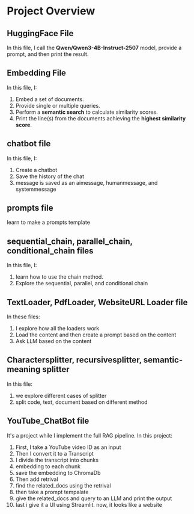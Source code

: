 # Project Overview

## HuggingFace File
In this file, I call the **Qwen/Qwen3-4B-Instruct-2507** model, provide a prompt, and then print the result.

## Embedding File
In this file, I:
1. Embed a set of documents.
2. Provide single or multiple queries.
3. Perform a **semantic search** to calculate similarity scores.
4. Print the line(s) from the documents achieving the **highest similarity score**.
## chatbot file
In this file, I:
1. Create a chatbot
2. Save the history of the chat
3. message is saved as an aimessage, humanmessage, and systemmessage
## prompts file
learn to make a prompts template

## sequential_chain, parallel_chain, conditional_chain files
In this file, I:
1. learn how to use the chain method.
2. Explore the sequential, parallel, and conditional chain

## TextLoader, PdfLoader, WebsiteURL Loader file
In these files:
1. I explore how all the loaders work
2. Load the content and then create a prompt based on the content
3. Ask LLM based on the content

## Charactersplitter, recursivesplitter, semantic-meaning splitter
In this file:
1. we explore different cases of splitter
2. split code, text, document based on different method

## YouTube_ChatBot file
It's a project while I implement the full RAG pipeline. In this project:
1. First, I take a YouTube video ID as an input
2. Then I convert it to a Transcript
3. I divide the transcript into chunks
4. embedding to each chunk
5. save the embedding to ChromaDb
6. Then add retrival
7. find the related_docs using the retrival
8. then take a prompt tempalate
9. give the related_docs and query to an LLM and print the output
10. last i give it a UI using Streamlit. now, it looks like a website

